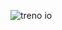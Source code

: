 ![treno io](https://github.com/AglaiaNorza/AglaiaNorza/assets/75022526/2792f3ba-c7a7-4931-b994-8cbc55df8762)
